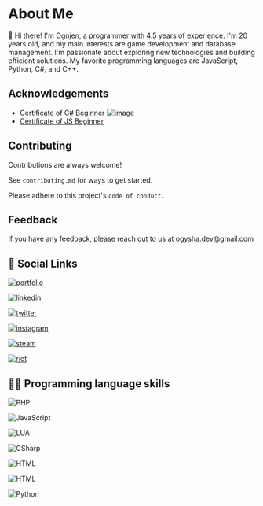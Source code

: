 
# About Me

👋 Hi there! I'm Ognjen, a programmer with 4.5 years of experience. I'm 20 years old, and my main interests are game development and database management. I'm passionate about exploring new technologies and building efficient solutions. My favorite programming languages are JavaScript, Python, C#, and C++.


## Acknowledgements

 - [Certificate of C# Beginner](https://www.softuni.rs/) ![image](https://github.com/user-attachments/assets/ed2e0203-6443-4912-bbd2-044dcbb9dd03)
 - [Certificate of JS Beginner](https://www.softuni.rs/) 



## Contributing

Contributions are always welcome!

See `contributing.md` for ways to get started.

Please adhere to this project's `code of conduct`.


## Feedback

If you have any feedback, please reach out to us at ogysha.dev@gmail.com


## 🔗 Social Links
[![portfolio](https://img.shields.io/badge/website-000000?style=for-the-badge&logo=About.me&logoColor=white)](https://www.ogysha.dev)

[![linkedin](https://img.shields.io/badge/linkedin-0A66C2?style=for-the-badge&logo=linkedin&logoColor=white)](https://www.linkedin.com/in/ognjen-sanjta-785669332/)

[![twitter](https://img.shields.io/badge/twitter-1DA1F2?style=for-the-badge&logo=twitter&logoColor=white)](https://x.com/0xOgysha)

[![instagram](https://img.shields.io/badge/Instagram-E4405F?style=for-the-badge&logo=instagram&logoColor=white)](https://instagram.com/ognjen.nbgd)

[![steam](https://img.shields.io/badge/Steam-000000?style=for-the-badge&logo=steam&logoColor=white)](https://steamcommunity.com/id/ogyshaa)

[![riot](https://img.shields.io/badge/Riot_Games-D32936?style=for-the-badge&logo=riot-games&logoColor=white)](https://riotgames.com)



## 👩‍💻 Programming language skills


![PHP](https://img.shields.io/badge/PHP-777BB4?style=for-the-badge&logo=php&logoColor=white)

![JavaScript](https://img.shields.io/badge/JavaScript-323330?style=for-the-badge&logo=javascript&logoColor=F7DF1E)

![LUA](https://img.shields.io/badge/Lua-2C2D72?style=for-the-badge&logo=lua&logoColor=white)

![CSharp](https://img.shields.io/badge/C%23-239120?style=for-the-badge&logo=csharp&logoColor=white)

![HTML](https://img.shields.io/badge/HTML5-E34F26?style=for-the-badge&logo=html5&logoColor=white)

![HTML](https://img.shields.io/badge/CSS3-1572B6?style=for-the-badge&logo=css3&logoColor=white)

![Python](https://img.shields.io/badge/Python-FFD43B?style=for-the-badge&logo=python&logoColor=blue)




